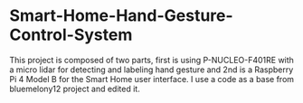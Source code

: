 # Smart-Home-Hand-Gesture-Control-System
This project is composed of two parts, first is using P-NUCLEO-F401RE with a micro lidar for detecting and labeling hand gesture and 2nd is a Raspberry Pi 4 Model B for the Smart Home user interface. I use a code as a base from bluemelony12 project and edited it.
